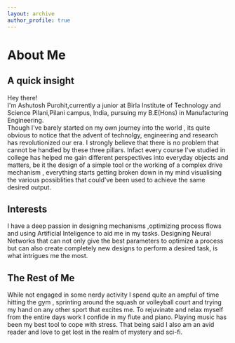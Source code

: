 ```yaml
---
layout: archive
author_profile: true
---
```


# About Me  

## A quick insight  
Hey there!   
I'm Ashutosh Purohit,currently a junior at Birla Institute of Technology and Science Pilani,Pilani campus, India, pursuing my B.E(Hons) in Manufacturing Engineering.  
Though I've barely started on my own journey into the world , its quite obvious to notice that the advent of technolgy, engineering and research has revolutionized our era. I strongly believe that there is no problem that cannot be handled by these three pillars. Infact every course I've studied in college has helped me gain different perspectives into everyday objects and matters, be it the design of a simple tool or the working of a complex drive mechanism , everything starts getting broken down in my mind visualising the various possiblities that could've been used to achieve the same desired output.   

## Interests  
I have a deep passion in designing mechanisms ,optimizing process flows and using Artificial Inteligence to aid me in my tasks. Designing Neural Networks that can not only give the best parameters to optimize a process but can also create completely new designs to perform a desired task, is what intrigues me the most.


## The Rest of Me
While not engaged in some nerdy activity I spend quite an ampful of time hitting the gym , sprinting around the squash or volleyball court and trying my hand on any other sport that excites me. To rejuvinate and relax myself from the entire days work I confide in my flute and piano. Playing music has been my best tool to cope with stress. That being said I also am an avid reader and love to get lost in the realm of mystery and sci-fi.
